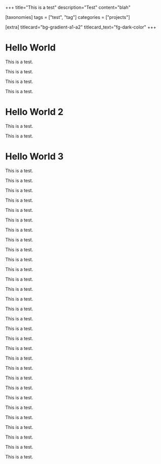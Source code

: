 +++
title="This is a test"
description="Test"
content="blah"

[taxonomies]
tags = ["test", "tag"]
categories = ["projects"]

[extra]
titlecard="bg-gradient-a1-a2"
titlecard_text="fg-dark-color"
+++

# Hello World

This is a test.

This is a test.

This is a test.

This is a test.

# Hello World 2

This is a test.

This is a test.

<!-- more -->

# Hello World 3

This is a test.

This is a test.

This is a test.

This is a test.

This is a test.

This is a test.

This is a test.

This is a test.

This is a test.

This is a test.

This is a test.

This is a test.

This is a test.

This is a test.

This is a test.

This is a test.

This is a test.

This is a test.

This is a test.

This is a test.

This is a test.

This is a test.

This is a test.

This is a test.

This is a test.

This is a test.

This is a test.

This is a test.

This is a test.

This is a test.